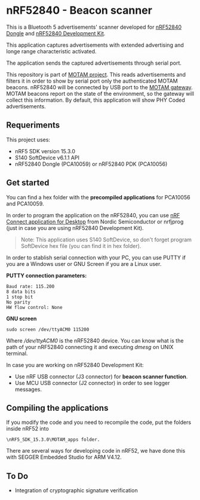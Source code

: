 # nRF52840 - Beacon scanner #

This is a Bluetooth 5 advertisements' scanner developed for [nRF52840 Dongle](https://www.nordicsemi.com/eng/Products/nRF52840-Dongle) and [nRF52840 Development Kit](https://www.nordicsemi.com/eng/Products/nRF52840-DK).

This application captures advertisements with extended advertising and longe range characteristic activated.

The application sends the captured advertisements through serial port.

This repository is part of [MOTAM project](https://www.nics.uma.es/projects/motam). This reads advertisements and filters it in order to show by serial port only the authenticated MOTAM beacons. nRF52840 will be connected by USB port to the [MOTAM gateway](https://github.com/nicslabdev/MOTAM-Gateway). MOTAM beacons report on the state of the environment, so the gateway will collect this information. By default, this application will show PHY Coded advertisements.

## Requeriments

This project uses:
-   nRF5 SDK version 15.3.0
-   S140 SoftDevice v6.1.1 API
-   nRF52840 Dongle (PCA10059) or nRF52840 PDK (PCA10056)

## Get started

You can find a hex folder with the **precompiled applications** for PCA10056 and PCA10059.

In order to program the application on the nRF52840, you can use [nRF Connect application for Desktop](https://www.nordicsemi.com/eng/Products/Bluetooth-low-energy/nRF-Connect-for-Desktop) from Nordic Semiconductor or nrfjprog (just in case you are using nRF52840 Development Kit).

> Note: This application uses S140 SoftDevice, so don't forget program
> SoftDevice hex file (you can find it in hex folder).

In order to stablish serial connection with your PC, you can use PUTTY if you are a Windows user or GNU Screen if you are a Linux user.

**PUTTY connection parameters:**

    Baud rate: 115.200
    8 data bits
    1 stop bit
    No parity
    HW flow control: None

**GNU screen**

    sudo screen /dev/ttyACM0 115200
    
Where */dev/ttyACM0* is the nRF52840 device. You can know what is the path of your nRF52840 connecting it and executing *dmesg* on UNIX terminal.

In case you are working on nRF52840 Development Kit:

- Use nRF USB connector (J3 connector) for **beacon scanner function**.
- Use MCU USB connector (J2 connector) in order to see logger messages.

## Compiling the applications

If you modify the code and you need to recompile the code, put the folders inside nRF52 into
	
	\nRF5_SDK_15.3.0\MOTAM_apps folder.
	

There are several ways for developing code in nRF52, we have done this with SEGGER Embedded Studio for ARM V4.12.

## To Do

- Integration of cryptographic signature verification